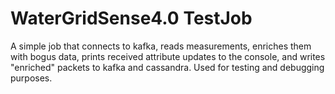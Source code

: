 WaterGridSense4.0 TestJob
=========================

A simple job that connects to kafka, reads measurements, enriches them with bogus data, prints received attribute updates to the console, and writes "enriched" packets to kafka and cassandra. Used for testing and debugging purposes.
